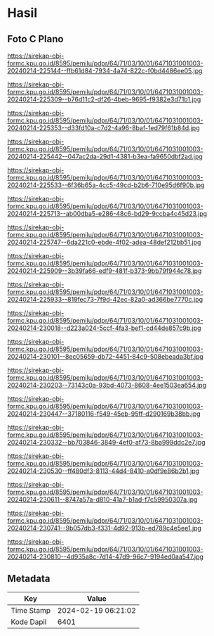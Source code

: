 # Hasil

## Foto C Plano

https://sirekap-obj-formc.kpu.go.id/8595/pemilu/pdpr/64/71/03/10/01/6471031001003-20240214-225144--ffb61d84-7934-4a74-822c-f0bd4486ee05.jpg

https://sirekap-obj-formc.kpu.go.id/8595/pemilu/pdpr/64/71/03/10/01/6471031001003-20240214-225309--b76d11c2-df26-4beb-9695-f9382e3d71b1.jpg

https://sirekap-obj-formc.kpu.go.id/8595/pemilu/pdpr/64/71/03/10/01/6471031001003-20240214-225353--d33fd10a-c7d2-4a96-8baf-1ed79f61b84d.jpg

https://sirekap-obj-formc.kpu.go.id/8595/pemilu/pdpr/64/71/03/10/01/6471031001003-20240214-225442--047ac2da-29d1-4381-b3ea-fa9650dbf2ad.jpg

https://sirekap-obj-formc.kpu.go.id/8595/pemilu/pdpr/64/71/03/10/01/6471031001003-20240214-225533--6f36b65a-4cc5-49cd-b2b6-710e95d6f90b.jpg

https://sirekap-obj-formc.kpu.go.id/8595/pemilu/pdpr/64/71/03/10/01/6471031001003-20240214-225713--ab00dba5-e286-48c6-bd29-9ccba4c45d23.jpg

https://sirekap-obj-formc.kpu.go.id/8595/pemilu/pdpr/64/71/03/10/01/6471031001003-20240214-225747--6da221c0-ebde-4f02-adea-48def212bb51.jpg

https://sirekap-obj-formc.kpu.go.id/8595/pemilu/pdpr/64/71/03/10/01/6471031001003-20240214-225909--3b39fa66-edf9-481f-b373-9bb79f944c78.jpg

https://sirekap-obj-formc.kpu.go.id/8595/pemilu/pdpr/64/71/03/10/01/6471031001003-20240214-225933--819fec73-7f9d-42ec-82a0-ad366be7770c.jpg

https://sirekap-obj-formc.kpu.go.id/8595/pemilu/pdpr/64/71/03/10/01/6471031001003-20240214-230018--d223a024-5ccf-4fa3-bef1-cd44de857c9b.jpg

https://sirekap-obj-formc.kpu.go.id/8595/pemilu/pdpr/64/71/03/10/01/6471031001003-20240214-230101--8ec05659-db72-4451-84c9-508ebeada3bf.jpg

https://sirekap-obj-formc.kpu.go.id/8595/pemilu/pdpr/64/71/03/10/01/6471031001003-20240214-230203--73143c0a-93bd-4073-8608-4ee1503ea654.jpg

https://sirekap-obj-formc.kpu.go.id/8595/pemilu/pdpr/64/71/03/10/01/6471031001003-20240214-230447--37180116-f549-45eb-95ff-d290169b38bb.jpg

https://sirekap-obj-formc.kpu.go.id/8595/pemilu/pdpr/64/71/03/10/01/6471031001003-20240214-230332--bb703846-3849-4ef0-af73-8ba999ddc2e7.jpg

https://sirekap-obj-formc.kpu.go.id/8595/pemilu/pdpr/64/71/03/10/01/6471031001003-20240214-230530--ff480df3-8113-44d4-8410-a0df9e86b2b1.jpg

https://sirekap-obj-formc.kpu.go.id/8595/pemilu/pdpr/64/71/03/10/01/6471031001003-20240214-230611--8747a57a-d810-41a7-b1ad-f7c59950307a.jpg

https://sirekap-obj-formc.kpu.go.id/8595/pemilu/pdpr/64/71/03/10/01/6471031001003-20240214-230741--9b057db3-f331-4d92-913b-ed789c4e5ee1.jpg

https://sirekap-obj-formc.kpu.go.id/8595/pemilu/pdpr/64/71/03/10/01/6471031001003-20240214-230810--4d935a8c-7d14-47d9-96c7-9194ed0aa547.jpg


## Metadata

| Key        | Value               |
| ---------- | ------------------- |
| Time Stamp | 2024-02-19 06:21:02 |
| Kode Dapil | 6401                |



